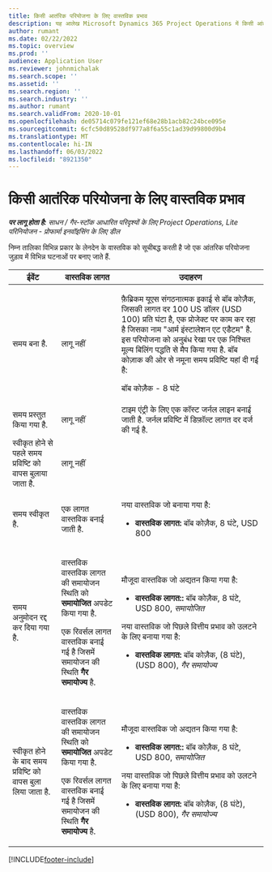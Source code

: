 ```yaml
---
title: किसी आतंरिक परियोजना के लिए वास्तविक प्रभाव
description: यह आलेख Microsoft Dynamics 365 Project Operations में किसी आंतरिक प्रोजेक्ट के लिए विभिन्न ईवेंट पर वास्तविक तालिका पर प्रभाव के बारे में जानकारी प्रदान करता है.
author: rumant
ms.date: 02/22/2022
ms.topic: overview
ms.prod: ''
audience: Application User
ms.reviewer: johnmichalak
ms.search.scope: ''
ms.assetid: ''
ms.search.region: ''
ms.search.industry: ''
ms.author: rumant
ms.search.validFrom: 2020-10-01
ms.openlocfilehash: de05714c079fe121ef68e28b1acb82c24bce095e
ms.sourcegitcommit: 6cfc50d89528df977a8f6a55c1ad39d99800d9b4
ms.translationtype: MT
ms.contentlocale: hi-IN
ms.lasthandoff: 06/03/2022
ms.locfileid: "8921350"
---
```

# <a name="actuals-impact-for-an-internal-project"></a>किसी आतंरिक परियोजना के लिए वास्तविक प्रभाव

_**पर लागू होता है:** साधन / गैर-स्टॉक आधारित परिदृश्यों के लिए Project Operations, Lite परिनियोजन - प्रोफार्मा इनवॉइसिंग के लिए डील_

निम्न तालिका विभिन्न प्रकार के लेनदेन के वास्तविक को सूचीबद्ध करती है जो एक आंतरिक परियोजना जुड़ाव में विभिन्न घटनाओं पर बनाए जाते हैं.

| ईवेंट | वास्तविक लागत | उदाहरण |
|---|---|---|
| समय बना है. | लागू नहीं | <p>फ़ैब्रिकम यूएस संगठनात्मक इकाई से बॉब कोज़ैक, जिसकी लागत दर 100 US डॉलर (USD 100) प्रति घंटा है, एक प्रोजेक्ट पर काम कर रहा है जिसका नाम "आर्म इंस्टालेशन एट एडैटम" है. इस परियोजना को अनुबंध रेखा पर एक निश्चित मूल्य बिलिंग पद्धति से मैप किया गया है. बॉब कोज़ाक की ओर से नमूना समय प्रविष्टि यहां दी गई है:</p><p>बॉब कोज़ैक - 8 घंटे</p> |
| समय प्रस्तुत किया गया है. | लागू नहीं | टाइम एंट्री के लिए एक कॉस्ट जर्नल लाइन बनाई जाती है. जर्नल प्रविष्टि में डिफ़ॉल्ट लागत दर दर्ज की गई है. |
| स्वीकृत होने से पहले समय प्रविष्टि को वापस बुलाया जाता है. | लागू नहीं | |
| समय स्वीकृत है. | एक लागत वास्तविक बनाई जाती है. | <p>नया वास्तविक जो बनाया गया है:</p><ul><li>**वास्तविक लागत:** बॉब कोज़ैक, 8 घंटे, USD 800</li></ul> |
| समय अनुमोदन रद्द कर दिया गया है. | <p>वास्तविक वास्तविक लागत की समायोजन स्थिति को **समायोजित** अपडेट किया गया है.</p><p>एक रिवर्सल लागत वास्तविक बनाई गई है जिसमें समायोजन की स्थिति **गैर समायोज्य** है.</p> | <p>मौजूदा वास्तविक जो अद्यतन किया गया है:</p><ul><li>**वास्तविक लागत::** बॉब कोज़ैक, 8 घंटे, USD 800, *समायोजित*</li></ul><p>नया वास्तविक जो पिछले वित्तीय प्रभाव को उलटने के लिए बनाया गया है:</p><ul><li>**वास्तविक लागत:** बॉब कोज़ैक, (8 घंटे), (USD 800), *गैर समायोज्य*</li></ul> |
| स्वीकृत होने के बाद समय प्रविष्टि को वापस बुला लिया जाता है. | <p>वास्तविक वास्तविक लागत की समायोजन स्थिति को **समायोजित** अपडेट किया गया है.</p><p>एक रिवर्सल लागत वास्तविक बनाई गई है जिसमें समायोजन की स्थिति **गैर समायोज्य** है.</p> | <p>मौजूदा वास्तविक जो अद्यतन किया गया है:</p><ul><li>**वास्तविक लागत::** बॉब कोज़ैक, 8 घंटे, USD 800, *समायोजित*</li></ul><p>नया वास्तविक जो पिछले वित्तीय प्रभाव को उलटने के लिए बनाया गया है:</p><ul><li>**वास्तविक लागत:** बॉब कोज़ैक, (8 घंटे), (USD 800), *गैर समायोज्य*</li></ul> |

[!INCLUDE[footer-include](../includes/footer-banner.md)]
